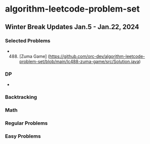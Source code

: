 # algorithm-leetcode-problem-set

## Winter Break Updates Jan.5 - Jan.22, 2024

### Selected Problems
- 488. [Zuma Game] (https://github.com/orc-dev/algorithm-leetcode-problem-set/blob/main/lc488-zuma-game/src/Solution.java)

### DP
- 

### Backtracking

### Math


### Regular Problems


### Easy Problems